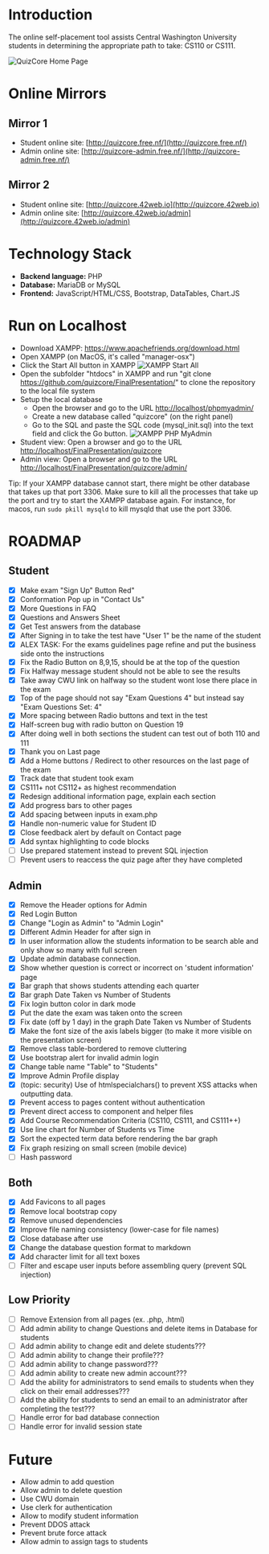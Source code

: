 # Introduction

The online self-placement tool assists Central Washington University students in determining the appropriate path to take: CS110 or CS111.

![QuizCore Home Page](./doc/img/home-page.png)

# Online Mirrors

## Mirror 1

* Student online site: [http://quizcore.free.nf/](http://quizcore.free.nf/)
* Admin online site: [http://quizcore-admin.free.nf/](http://quizcore-admin.free.nf/)

## Mirror 2

* Student online site: [http://quizcore.42web.io](http://quizcore.42web.io)
* Admin online site: [http://quizcore.42web.io/admin](http://quizcore.42web.io/admin)

# Technology Stack

* **Backend language:** PHP
* **Database:** MariaDB or MySQL
* **Frontend:** JavaScript/HTML/CSS, Bootstrap, DataTables, Chart.JS

# Run on Localhost

* Download XAMPP: https://www.apachefriends.org/download.html
* Open XAMPP (on MacOS, it's called "manager-osx")
* Click the Start All button in XAMPP
![XAMPP Start All](./doc/img/xampp-start-all.png)
* Open the subfolder "htdocs" in XAMPP and run "git clone https://github.com/quizcore/FinalPresentation/" to clone the repository to the local file system
* Setup the local database
  * Open the browser and go to the URL [http://localhost/phpmyadmin/](http://localhost/phpmyadmin/)
  * Create a new database called "quizcore" (on the right panel)
  * Go to the SQL and paste the SQL code (mysql_init.sql) into the text field and click the Go button.
![XAMPP PHP MyAdmin](./doc/img/xampp-mysql.png)
* Student view: Open a browser and go to the URL [http://localhost/FinalPresentation/quizcore](http://localhost/FinalPresentation/quizcore)
* Admin view: Open a browser and go to the URL [http://localhost/FinalPresentation/quizcore/admin/](http://localhost/FinalPresentation/quizcore/admin/)

Tip: If your XAMPP database cannot start, there might be other database that takes up that port 3306. Make sure to kill all the processes that take up the port and try to start the XAMPP database again.
For instance, for macos, run `sudo pkill mysqld` to kill mysqld that use the port 3306.

# ROADMAP

## Student

* [X] Make exam "Sign Up" Button Red"
* [X] Conformation Pop up in "Contact Us"
* [X] More Questions in FAQ
* [X] Questions and Answers Sheet
* [X] Get Test answers from the database
* [x] After Signing in to take the test have "User 1" be the name of the student
* [X] ALEX TASK: For the exams guidelines page refine and put the business side onto the instructions
* [x] Fix the Radio Button on 8,9,15, should be at the top of the question
* [x] Fix Halfway message student should not be able to see the results
* [x] Take away CWU link on halfway so the student wont lose there place in the exam
* [X] Top of the page should not say "Exam Questions 4" but instead say "Exam Questions Set: 4"
* [x] More spacing between Radio buttons and text in the test
* [X] Half-screen bug with radio button on Question 19
* [x] After doing well in both sections the student can test out of both 110 and 111
* [x] Thank you on Last page
* [X] Add a Home buttons / Redirect to other resources on the last page of the exam
* [X] Track date that student took exam
* [X] CS111+ not CS112+ as highest recommendation
* [X] Redesign additional information page, explain each section
* [X] Add progress bars to other pages
* [x] Add spacing between inputs in exam.php
* [x] Handle non-numeric value for Student ID
* [x] Close feedback alert by default on Contact page
* [x] Add syntax highlighting to code blocks
* [ ] Use prepared statement instead to prevent SQL injection
* [ ] Prevent users to reaccess the quiz page after they have completed

## Admin

* [x] Remove the Header options for Admin
* [X] Red Login Button
* [x] Change "Login as Admin" to "Admin Login"
* [x] Different Admin Header for after sign in
* [X] In user information allow the students information to be search able and only show so many with full screen
* [X] Update admin database connection.
* [x] Show whether question is correct or incorrect on 'student information' page
* [x] Bar graph that shows students attending each quarter
* [x] Bar graph Date Taken vs Number of Students
* [x] Fix login button color in dark mode
* [x] Put the date the exam was taken onto the screen
* [x] Fix date (off by  1 day) in the graph Date Taken vs Number of Students
* [x] Make the font size of the axis labels bigger (to make it more visible on the presentation screen)
* [x] Remove class table-bordered to remove cluttering
* [x] Use bootstrap alert for invalid admin login
* [x] Change table name "Table" to "Students"
* [x] Improve Admin Profile display
* [x] (topic: security) Use of htmlspecialchars() to prevent XSS attacks when outputting data.
* [x] Prevent access to pages content without authentication
* [x] Prevent direct access to component and helper files
* [x] Add Course Recommendation Criteria (CS110, CS111, and CS111++)
* [x] Use line chart for Number of Students vs Time
* [x] Sort the expected term data before rendering the bar graph
* [x] Fix graph resizing on small screen (mobile device)
* [ ] Hash password

## Both

* [X] Add Favicons to all pages
* [x] Remove local bootstrap copy
* [x] Remove unused dependencies
* [x] Improve file naming consistency (lower-case for file names)
* [x] Close database after use
* [x] Change the database question format to markdown
* [x] Add character limit for all text boxes
* [ ] Filter and escape user inputs before assembling query (prevent SQL injection)

## Low Priority

* [ ] Remove Extension from all pages (ex. .php, .html)
* [ ] Add admin ability to change Questions and delete items in Database for students
* [ ] Add admin ability to change edit and delete students???
* [ ] Add admin ability to change their profile???
* [ ] Add admin ability to change password???
* [ ] Add admin ability to create new admin account???
* [ ] Add the ability for administrators to send emails to students when they click on their email addresses???
* [ ] Add the ability for students to send an email to an administrator after completing the test???
* [ ] Handle error for bad database connection
* [ ] Handle error for invalid session state

# Future

* Allow admin to add question
* Allow admin to delete question
* Use CWU domain
* Use clerk for authentication
* Allow to modify student information
* Prevent DDOS attack
* Prevent brute force attack
* Allow admin to assign tags to students 
